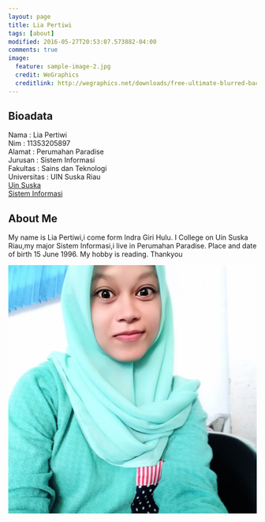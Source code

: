 ```yaml
---
layout: page
title: Lia Pertiwi
tags: [about]
modified: 2016-05-27T20:53:07.573882-04:00
comments: true
image:
  feature: sample-image-2.jpg
  credit: WeGraphics
  creditlink: http://wegraphics.net/downloads/free-ultimate-blurred-background-pack/
---
```


## Bioadata
Nama : Lia Pertiwi<br>
Nim : 11353205897<br>
Alamat : Perumahan Paradise<br>
Jurusan : Sistem Informasi<br>
Fakultas : Sains dan Teknologi<br>
Universitas : UIN Suska Riau<br>
[Uin Suska](http://uin-suska.ac.id)<br>
[Sistem Informasi](http://sif.uin-suska.ac.id)<br>

## About Me
My name is Lia Pertiwi,i come form Indra Giri Hulu. I College on Uin Suska Riau,my major Sistem Informasi,i live in Perumahan Paradise. Place and date of birth 15 June 1996. My hobby is reading. Thankyou

<img src="/assets/IMG_20160510_031715.jpg">
